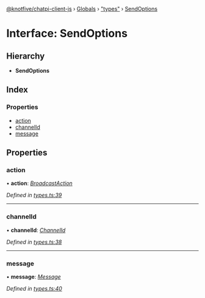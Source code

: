 [@knotfive/chatpi-client-js](../README.md) › [Globals](../globals.md) › ["types"](../modules/_types_.md) › [SendOptions](_types_.sendoptions.md)

# Interface: SendOptions

## Hierarchy

* **SendOptions**

## Index

### Properties

* [action](_types_.sendoptions.md#action)
* [channelId](_types_.sendoptions.md#channelid)
* [message](_types_.sendoptions.md#message)

## Properties

###  action

• **action**: *[BroadcastAction](../enums/_types_.broadcastaction.md)*

*Defined in [types.ts:39](https://github.com/ArcQ/chatpi/blob/acd00b8/clients/js/chatpi-client/src/types.ts#L39)*

___

###  channelId

• **channelId**: *[ChannelId](../modules/_types_.md#channelid)*

*Defined in [types.ts:38](https://github.com/ArcQ/chatpi/blob/acd00b8/clients/js/chatpi-client/src/types.ts#L38)*

___

###  message

• **message**: *[Message](_types_.message.md)*

*Defined in [types.ts:40](https://github.com/ArcQ/chatpi/blob/acd00b8/clients/js/chatpi-client/src/types.ts#L40)*
